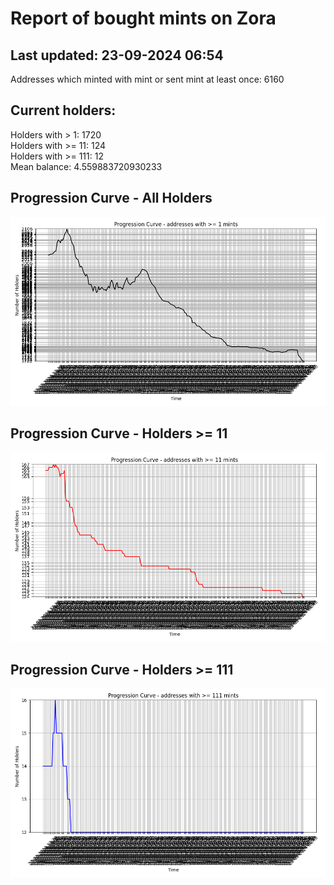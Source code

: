 # Report of bought mints on Zora
## Last updated: 23-09-2024 06:54
Addresses which minted with mint or sent mint at least once: 6160

## Current holders:
Holders with > 1: 1720  
Holders with >= 11: 124  
Holders with >= 111: 12  
Mean balance: 4.559883720930233  

## Progression Curve - All Holders
![addresses with >= 1 mint](progression_curve_all.png)
## Progression Curve - Holders >= 11
![addresses with >= 11 mints](progression_curve_gt_11.png)
## Progression Curve - Holders >= 111
![addresses with >= 111 mints](progression_curve_gt_111.png)
